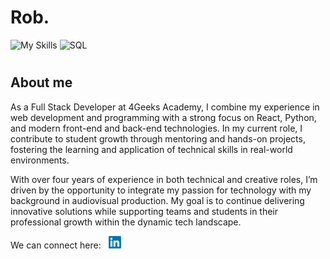 # Rob.

![My Skills](https://skillicons.dev/icons?i=react,redux,js,ts,python,bootstrap,html,css,flask,npm,jest,postman,vscode)   <img src="https://quintagroup.com/cms/python/images/sqlalchemy-logo.png/@@images/eca35254-a2db-47a8-850b-2678f7f8bc09.png" alt="SQL"  width="auto" height="40">


#
## About me
As a Full Stack Developer at 4Geeks Academy, I combine my experience in web development and programming with a strong focus on React, Python, and modern front-end and back-end technologies. In my current role, I contribute to student growth through mentoring and hands-on projects, fostering the learning and application of technical skills in real-world environments. 

With over four years of experience in both technical and creative roles, I’m driven by the opportunity to integrate my passion for technology with my background in audiovisual production. My goal is to continue delivering innovative solutions while supporting teams and students in their professional growth within the dynamic tech landscape.

We can connect here: &nbsp; <a href="https://www.linkedin.com/in/robert-tovar-0b8371132" target="_blank"><img src="img/LinkedIn_logo_initials.png" height="20 px" width="20 px"></a>

